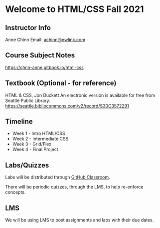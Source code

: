 # Welcome to HTML/CSS Fall 2021

## Instructor Info
Anne Chinn
Email: achinn@nwlink.com

## Course Subject Notes
https://chnn-anne.gitbook.io/html-css

## Textbook (Optional - for reference)
HTML & CSS, Jon Duckett
An electronic version is available for free from Seattle Public Library.
https://seattle.bibliocommons.com/v2/record/S30C3572291

## Timeline
* Week 1 - Intro HTML/CSS
* Week 2 - Intermediate CSS
* Week 3 - Grid/Flex
* Week 4 - Final Project

## Labs/Quizzes

Labs will be distributed through [GitHub Classroom](https://github.com/hoc-courses/shared-resources/blob/main/github-classroom-intro.md). 

There will be periodic quizzes, through the LMS, to help re-enforce concepts.

## LMS
We will be using LMS to post assignments and labs with their due dates.

